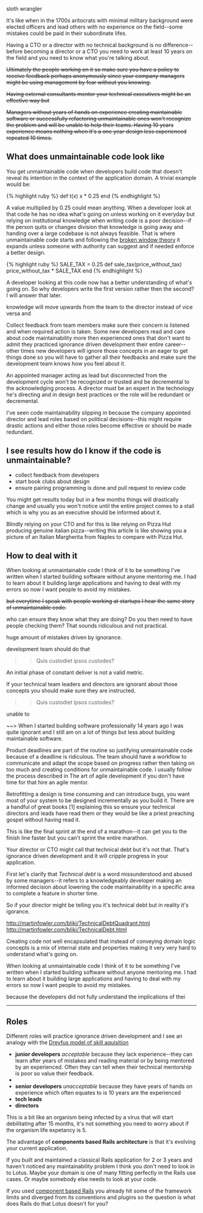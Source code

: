 sloth wrangler

It's like when in the 1700s aritocrats with minimal military background were elected officers and lead others with no experience on the field--some mistakes could be paid in their subordinate lifes.

Having a CTO or a director with no technical background is no difference--before becoming a director or a CTO you need to work at least 10 years on the field and you need to know what you're talking about.


~~Ultimately the people working on it so make sure you have a policy to receive feedback perhaps anonymously since your company managers might be using management by fear without you knowing.~~


~~Having external consultants mentor your technical executives might be an effective way but~~ 


~~Managers without years of hands on experience creating maintainable software or successfully refactoring unmaintainable ones won't recognize the problem and will be unable to help their teams. Having 10 years experience means nothing when it's a one year design less experienced repeated 10 times.~~


 
## What does unmaintainable code look like

You get unmaintainable code when developers build code that doesn't reveal its intention in the context of the application domain. A trivial example would be:

{% highlight ruby %}
def t(x)
  x * 0.25
end
{% endhighlight %}

A value multiplied by 0.25 could mean anything. When a developer look at that code he has no idea what's going on unless working on it everyday but relying on institutional knowledge when writing code is a poor decision--if the person quits or changes division that knowledge is going away and handing over a large codebase is not always feasible. That is where unmaintainable code starts and following the [broken window theory](http://en.wikipedia.org/wiki/Broken_windows_theory) it expands unless someone with authority can suggest and if needed enforce a better design.

{% highlight ruby %}
SALE_TAX = 0.25
def sale_tax(price_without_tax)
  price_without_tax * SALE_TAX
end
{% endhighlight %}

A developer looking at this code now has a better understanding of what's going on. So why developers write the first version rather then the second? I will answer that later.


knowledge will move upwards from the team to the director instead of vice versa and 

Collect feedback from team members make sure their concern is listened and when required action is taken. Some new developers read and care about code maintainability more then experienced ones that don't want to admit they practiced ignorance driven development their entire career--other times new developers will ignore those concepts in an eager to get things done so you will have to gather all their feedbacks and make sure the development team knows how you feel about it.

An appointed manager acting as lead but disconnected from the development cycle won't be recognized or trusted and be decremental to the acknowledging process. A director must be an expert in the technology he's directing and in design best practices or the role will be redundant or decremental.

I've seen code maintainability slipping in because the company appointed director and lead roles based on political decisions--this might require drastic actions and either those roles become effective or should be made redundant.

## I see results how do I know if the code is unmaintainable?

* collect feedback from developers
* start book clubs about design
* ensure pairing programming is done and pull request to review code

You might get results today but in a few months things will drastically change and usually you won't notice until the entire project comes to a stall which is why you as an executive should be informed about it.

Blindly relying on your CTO and for this is like relying on Pizza Hut producing genuine italian pizza--writing this article is like showing you a picture of an Italian Margherita from Naples to compare with Pizza Hut.

## How to deal with it

When looking at unmaintainable code I think of it to be something I've written when I started building software without anyone mentoring me. I had to learn about it building large applications and having to deal with my errors so now I want people to avoid my mistakes.

~~but everytime I speak with people working at startups I hear the same story of unmaintainable code.~~

who can ensure they know what they are doing? Do you then need to have people checking them? That sounds ridiculous and not practical.



huge amount of mistakes driven by ignorance.

development team should do that

>> Quis custodiet ipsos custodes?

An initial phase of constant deliver is not a valid metric.

If your technical team leaders and directors are ignorant about those concepts you should make sure they are instructed.

>> Quis custodiet ipsos custodes?

unable to 



~~> When I started building software professionally 14 years ago I was quite ignorant and I still am on a lot of things but less about building maintainable software.




Product deadlines are part of the routine so justifying unmaintainable code because of a deadline is ridiculous. The team should have a workflow to communicate and adapt the scope based on progress rather then taking on too much and creating conditions for unmaintainable code. I usually follow the process described in The art of agile development if you don't have time for that hire an agile mentor.

Retrofitting a design is time consuming and can introduce bugs, you want most of your system to be designed incrementally as you build it. There are a handful of great books [1] explaining this so ensure your technical directors and leads have read them or they would be like a priest preaching gospel without having read it.



This is like the final sprint at the end of a marathon--it can get you to the finish line faster but you can't sprint the entire marathon.



Your director or CTO might call that technical debt but it's not that. That's ignorance driven development and it will cripple progress in your application.

First let's clarify that *Technical debt* is a word missunderstood and abused by some managers--it refers to a knowledgeably developer making an informed decision about lowering the code maintainability in a specific area to complete a feature in shorter time.

So if your director might be telling you it's technical debt but in reality it's igorance.

http://martinfowler.com/bliki/TechnicalDebtQuadrant.html
http://martinfowler.com/bliki/TechnicalDebt.html

Creating code not well encapsulated that instead of conveying domain logic concepts is a mix of internal state and properties making it very very hard to understand what's going on. 

When looking at unmaintainable code I think of it to be something I've written when I started building software without anyone mentoring me. I had to learn about it building large applications and having to deal with my errors so now I want people to avoid my mistakes.


because the developers did not fully understand the implications of thei




---

## Roles

Different roles will practice ignorance driven development and I see an analogy with the [Dreyfus model of skill aquisition](https://en.wikipedia.org/wiki/Dreyfus_model_of_skill_acquisition)

* **junior developers** *acceptable* because they lack experience--they can learn after years of mistakes and reading material or by being mentored by an experienced. Often they can tell when their technical mentorship is poor so value their feedback.
* 
* **senior developers** *unacceptable* because they have years of hands on experience which often equates to is 10 years are the experienced 
* **tech leads**
* **directors**



 This is a bit like an organism being infected by a virus that will start debilitating after 15 months, it's not something you need to worry about if the organism life expetancy is 5.
 

The advantage of **components based Rails architecture** is that it's evolving your current application.

If you built and maintained a classical Rails application for 2 or 3 years and haven't noticed any maintainability problem I think you don't need to look in to Lotus. Maybe your domain is one of many fitting perfectly in the Rails use cases. Or maybe somebody else needs to look at your code.

If you used [component based Rails](http://teotti.com/rails-service-oriented-architecture-alternative-with-components/) you already hit some of the framework limits and diverged from its conventions and plugins so the question is what does Rails do that Lotus doesn't for you? 
